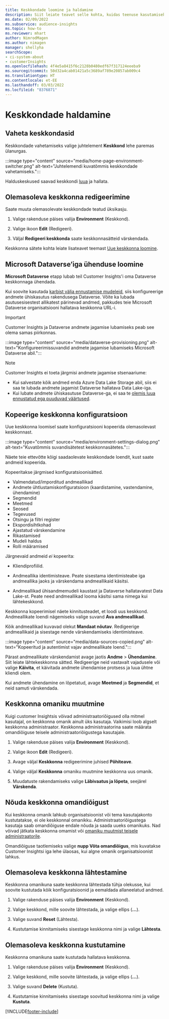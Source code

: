 ```yaml
---
title: Keskkondade loomine ja haldamine
description: Siit leiate teavet selle kohta, kuidas teenuse kasutamiseks registreeruda ja kuidas keskkondasid hallata.
ms.date: 02/09/2022
ms.subservice: audience-insights
ms.topic: how-to
ms.reviewer: mhart
author: NimrodMagen
ms.author: nimagen
manager: shellyha
searchScope:
- ci-system-about
- customerInsights
ms.openlocfilehash: 4f4e5a8415f6c2128b0480edf67f317124eeeba9
ms.sourcegitcommit: 50d32a4cab01421a5c3689af789e20857ab009c4
ms.translationtype: HT
ms.contentlocale: et-EE
ms.lasthandoff: 03/03/2022
ms.locfileid: "8376871"
---
```

# <a name="manage-environments"></a>Keskkondade haldamine

## <a name="switch-environments"></a>Vaheta keskkondasid

Keskkondade vahetamiseks valige juhtelement **Keskkond** lehe paremas ülanurgas.

:::image type="content" source="media/home-page-environment-switcher.png" alt-text="Juhtelemendi kuvatõmmis keskkondade vahetamiseks.":::

Halduskeskused saavad keskkondi [luua](create-environment.md) ja hallata.

## <a name="edit-an-existing-environment"></a>Olemasoleva keskkonna redigeerimine

Saate muuta olemasolevate keskkondade teatud üksikasju.

1.  Valige rakenduse päises valija **Environment** (Keskkond).

2.  Valige ikoon **Edit** (Redigeeri).

3. Väljal **Redigeeri keskkonda** saate keskkonnasätteid värskendada.

Keskkonna sätete kohta leiate lisateavet teemast [Uue keskkonna loomine](create-environment.md).

## <a name="connect-to-microsoft-dataverse"></a>Microsoft Dataverse’iga ühenduse loomine
   
**Microsoft Dataverse** etapp lubab teil Customer Insights'i oma Dataverse keskkonnaga ühendada.

Kui soovite kasutada [karbist välja ennustamise mudeleid](predictions-overview.md#out-of-box-models), siis konfigureerige andmete ühiskasutus rakendusega Dataverse. Võite ka lubada asutusesisestest allikatest pärinevad andmed, pakkudes teie Microsoft Dataverse organisatsiooni hallatava keskkonna URL-i.

> [!IMPORTANT]
> Customer Insights ja Dataverse andmete jagamise lubamiseks peab see olema samas piirkonnas.

:::image type="content" source="media/dataverse-provisioning.png" alt-text="Konfigureerimissuvandid andmete jagamise lubamiseks Microsoft Dataverse abil.":::

> [!NOTE]
> Customer Insights ei toeta järgmisi andmete jagamise stsenaariume:
> - Kui salvestate kõik andmed enda Azure Data Lake Storage abil, siis ei saa te lubada andmete jagamist Dataverse hallatava Data Lake-iga.
> - Kui lubate andmete ühiskasutuse Dataverse-ga, ei saa te [olemis luua ennustatud ega puuduvad väärtused](predictions.md).

## <a name="copy-the-environment-configuration"></a>Kopeerige keskkonna konfiguratsioon

Uue keskkonna loomisel saate konfiguratsiooni kopeerida olemasolevast keskkonnast. 

:::image type="content" source="media/environment-settings-dialog.png" alt-text="Kuvatõmmis suvandisätetest keskkonnasätetes.":::

Näete teie ettevõtte kõigi saadaolevate keskkondade loendit, kust saate andmeid kopeerida.

Kopeeritakse järgmised konfiguratsioonisätted.

- Valmendatud/imporditud andmeallikad
- Andmete ühtlustamiskonfiguratsioon (kaardistamine, vastendamine, ühendamine)
- Segmendid
- Meetmed
- Seosed
- Tegevused 
- Otsingu ja filtri register
- Ekspordisihtkohad
- Ajastatud värskendamine
- Rikastamised
- Mudeli haldus
- Rolli määramised

Järgnevaid andmeid *ei* kopeerita:

- Kliendiprofiilid.
- Andmeallika identimisteave. Peate sisestama identimisteabe iga andmeallika jaoks ja värskendama andmeallikaid käsitsi.

- Andmeallikad ühisandmemudeli kaustast ja Dataverse hallatavatest Data Lake-st. Peate need andmeallikad looma käsitsi sama nimega kui lähtekeskkond.

Keskkonna kopeerimisel näete kinnitusteadet, et loodi uus keskkond. Andmeallikate loendi nägemiseks valige suvand **Ava andmeallikad**.

Kõik andmeallikad kuvavad olekut **Mandaat nõutav**. Redigeerige andmeallikaid ja sisestage nende värskendamiseks identimisteave.

:::image type="content" source="media/data-sources-copied.png" alt-text="Kopeeritud ja autentimist vajav andmeallikate loend.":::

Pärast andmeallikate värskendamist avage jaotis **Andme** > **Ühendamine**. Siit leiate lähtekeskkonna sätted. Redigeerige neid vastavalt vajadusele või valige **Käivita**, et käivitada andmete ühendamise protsess ja luua ühtne kliendi olem.

Kui andmete ühendamine on lõpetatud, avage **Meetmed** ja **Segmendid**, et neid samuti värskendada.

## <a name="change-the-owner-of-an-environment"></a>Keskkonna omaniku muutmine

Kuigi customer Insightsis võivad administraatoriõigused olla mitmel kasutajal, on keskkonna omanik ainult üks kasutaja. Vaikimisi loob algselt keskkonna administraator. Keskkonna administraatorina saate määrata omandiõiguse teisele administraatoriõigustega kasutajale.

1. Valige rakenduse päises valija **Environment** (Keskkond).

1. Valige ikoon **Edit** (Redigeeri).

1. Avage väljal **Keskkonna** redigeerimine juhised **Põhiteave**.

1. Valige väljal **Keskkonna** omaniku muutmine keskkonna uus omanik.  

1. Muudatuste rakendamiseks valige **Läbivaatus ja lõpeta**, seejärel **Värskenda**. 

## <a name="claim-ownership-of-an-environment"></a>Nõuda keskkonna omandiõigust

Kui keskkonna omanik lahkub organisatsioonist või tema kasutajakonto kustutatakse, ei ole keskkonnal omanikku. Administraatoriõigustega kasutaja saab omandiõiguse endale nõuda ja saada uueks omanikuks. Nad võivad jätkata keskkonna omamist või [omaniku muutmist teisele administraatorile](#change-the-owner-of-an-environment). 

Omandiõiguse taotlemiseks valige **nupp Võta omandiõigus**, mis kuvatakse Customer Insightsi iga lehe ülaosas, kui algne omanik organisatsioonist lahkus.

## <a name="reset-an-existing-environment"></a>Olemasoleva keskkonna lähtestamine

Keskkonna omanikuna saate keskkonna lähtestada tühja olekusse, kui soovite kustutada kõik konfiguratsioonid ja eemaldada allaneelatud andmed.

1.  Valige rakenduse päises valija **Environment** (Keskkond). 

2.  Valige keskkond, mille soovite lähtestada, ja valige ellips (**...**). 

3. Valige suvand **Reset** (Lähtesta). 

4.  Kustutamise kinnitamiseks sisestage keskkonna nimi ja valige **Lähtesta**.

## <a name="delete-an-existing-environment"></a>Olemasoleva keskkonna kustutamine

Keskkonna omanikuna saate kustutada hallatava keskkonna.

1.  Valige rakenduse päises valija **Environment** (Keskkond).

2.  Valige keskkond, mille soovite lähtestada, ja valige ellips (**...**). 

3. Valige suvand **Delete** (Kustuta). 

4.  Kustutamise kinnitamiseks sisestage soovitud keskkonna nimi ja valige **Kustuta**.


[!INCLUDE[footer-include](../includes/footer-banner.md)]

